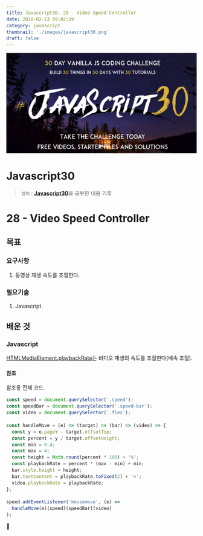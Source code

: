 ```yaml
---
title: Javascript30. 28 - Video Speed Controller
date: 2020-02-13 09:02:19
category: javascript
thumbnail: './images/javascript30.png'
draft: false
---
```


![](./images/javascript30.png)

# Javascript30

> `정리` : [**Javascript30**](https://javascript30.com)을 공부한 내용 기록

# 28 - Video Speed Controller

## 목표

### 요구사항

1. 동영상 재생 속도를 조절한다.

### 필요기술

1. Javascript.

## 배운 것

### Javascript

[HTMLMediaElement.playbackRate](https://developer.mozilla.org/en-US/docs/Web/API/HTMLMediaElement/playbackRate)는 비디오 재생의 속도를 조절한다(배속 조절).

#### 참조

참조용 전체 코드.

```js
const speed = document.querySelector('.speed');
const speedBar = document.querySelector('.speed-bar');
const video = document.querySelector('.flex');

const handleMove = (e) => (target) => (bar) => (video) => {
  const y = e.pageY - target.offsetTop;
  const percent = y / target.offsetHeight;
  const min = 0.4;
  const max = 4;
  const height = Math.round(percent * 100) + '%';
  const playbackRate = percent * (max - min) + min;
  bar.style.height = height;
  bar.textContent = playbackRate.toFixed(2) + '×';
  video.playbackRate = playbackRate;
};

speed.addEventListener('mousemove', (e) =>
  handleMove(e)(speed)(speedBar)(video)
);
```

👋
